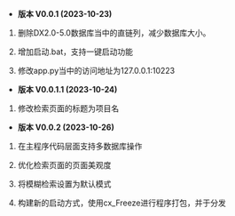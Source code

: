 - **版本 V0.0.1 (2023-10-23)**

1. 删除DX2.0-5.0数据库当中的直链列，减少数据库大小。

2. 增加启动.bat，支持一键启动功能

3. 修改app.py当中的访问地址为127.0.0.1:10223

- **版本 V0.0.1.1 (2023-10-24)**

1. 修改检索页面的标题为项目名

- **版本 V0.0.2 (2023-10-26)**

1. 在主程序代码层面支持多数据库操作

2. 优化检索页面的页面美观度

3. 将模糊检索设置为默认模式

4. 构建新的启动方式，使用cx_Freeze进行程序打包，并于分发